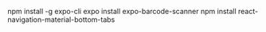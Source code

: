 npm install -g expo-cli
expo install expo-barcode-scanner
npm install react-navigation-material-bottom-tabs
